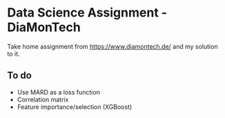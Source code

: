 # Data Science Assignment - DiaMonTech

Take home assignment from https://www.diamontech.de/ and my solution to it.

## To do

- Use MARD as a loss function
- Correlation matrix
- Feature importance/selection (XGBoost)
